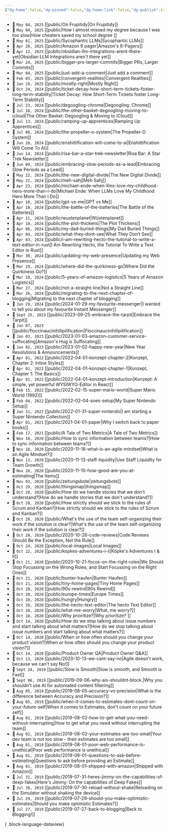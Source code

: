 ```yaml
---
{"dg-home":false,"dg-pinned":false,"dg-home-link":false,"dg-publish":true,"created-date":"2025-04-28T14:06:10","updated-date":"2025-05-05T18:26:37","disabled rules":["header-increment","yaml-title","yaml-title-alias","file-name-heading"],"title":"All Articles","dg-path":"All Articles.md","permalink":"/all-articles/","dgPassFrontmatter":true,"created":"2025-04-28T14:06:10","updated":"2025-05-05T18:26:37"}
---
```


- 📆 `May 04, 2025` [[public/On Frupitidy\|On Frupitidy]]
- 📆 `May 04, 2025` [[public/How I almost missed my degree because I was too slow\|How cheaters saved my school degree ]]
- 📆 `May 01, 2025` [[public/Sycophantic LLMs\|Sycophantic LLMs]]
- 📆 `Apr 28, 2025` [[public/Amazon 6 pager\|Amazon's 6-Pagers]]
- 📆 `Apr 12, 2025` [[public/obsidian-llm-integrations-arent-there-yet\|Obsidian LLM Integrations aren't there yet]]
- 📆 `Mar 24, 2025` [[public/bigger-prs-larger-commits\|Bigger PRs, Larger Commits]]
- 📆 `Mar 04, 2025` [[public/just-add-a-comment\|Just add a comment]]
- 📆 `Feb 03, 2025` [[public/convergent-realities\|Convergent Realities]]
- 📆 `Jan 29, 2025` [[public/mostly-right\|Mostly Right]]
- 📆 `Oct 24, 2024` [[public/ticket-decay-how-short-term-tickets-foster-long-term-stability\|Ticket Decay: How Short-Term Tickets foster Long-Term Stability]]
- 📆 `Jul 23, 2024` [[public/degoogling-chrome\|Degoogling: Chrome]]
- 📆 `Jul 18, 2024` [[public/the-other-basket-degoogling-moving-to-icloud\|The Other Basket: Degoogling & Moving to iCloud]]
- 📆 `Jul 13, 2024` [[public/ramping-up-apprentices\|Ramping Up Apprentices]]
- 📆 `Jul 06, 2024` [[public/the-propeller-o-system\|The Propeller-O System]]
- 📆 `Jun 26, 2024` [[public/enshittification-will-come-to-ai\|Enshittification Will Come To AI]]
- 📆 `Jun 14, 2024` [[public/risa-bar-a-star-trek-newsletter\|Risa Bar: A Star Trek Newsletter]]
- 📆 `Jun 09, 2024` [[public/embracing-slow-periods-as-a-lead\|Embracing Slow Periods as a Lead]]
- 📆 `May 22, 2024` [[public/the-new-digital-divide\|The New Digital Divide]]
- 📆 `May 22, 2024` [[public/meh-sahj\|Meh Sahj]]
- 📆 `Apr 23, 2024` [[public/michael-ende-when-llms-love-my-childhood-hero-more-than-i-do\|Michael Ende: When LLMs Love My Childhood Hero More Than I Do]]
- 📆 `Apr 18, 2024` [[public/gpt-vs-me\|GPT vs Me]]
- 📆 `Apr 18, 2024` [[public/the-battle-of-the-batteries\|The Battle of the Batteries]]
- 📆 `Apr 11, 2024` [[public/wustenplanet\|Wüstenplanet]]
- 📆 `Apr 10, 2024` [[public/the-plot-thickens\|The Plot Thickens]]
- 📆 `Apr 06, 2024` [[public/my-dad-buried-things\|My Dad Buried Things]]
- 📆 `Apr 04, 2024` [[public/what-they-dont-see\|What They Don’t See]]
- 📆 `Apr 03, 2024` [[public/i-am-rewriting-hecto-the-tutorial-to-write-a-text-editor-in-rust\|I Am Rewriting Hecto, the Tutorial To Write a Text Editor in Rust]]
- 📆 `Mar 30, 2024` [[public/updating-my-web-presence\|Updating my Web Presence]]
- 📆 `Mar 29, 2024` [[public/where-did-the-quirkiness-go\|Where Did the Quirkiness Go?]]
- 📆 `Mar 28, 2024` [[public/5-years-of-amazon-logistics\|5 Years of Amazon Logistics]]
- 📆 `Mar 27, 2024` [[public/not-a-straight-line\|Not a Straight Line]]
- 📆 `Mar 26, 2024` [[public/migrating-to-the-next-chapter-of-blogging\|Migrating to the next chapter of blogging]]
- 📆 `Jan 29, 2024` [[public/2024-01-29-my-favourite-messenger\|I wanted to tell you about my favourite Instant Messenger]]
- 📆 `Sept 25, 2023` [[public/2023-09-25-embrace-the-tarpit\|Embrace the Tarpit]]
- 📆 `Jan 07, 2023` [[public/floccinaucinihilipilification\|Floccinaucinihilipilification]]
- 📆 `Jan 03, 2023` [[public/2023-01-03-amazon-customer-service-suffocating\|Amazon's Hug is Suffocating]]
- 📆 `Jan 02, 2023` [[public/2023-01-02-happy-new-year\|New Year Resolutions & Announcements]]
- 📆 `Apr 01, 2022` [[public/2022-04-01-konzept-chapter-2\|Konzept, Chapter 2: Inline Styles]]
- 📆 `Apr 01, 2022` [[public/2022-04-01-konzept-chapter-1\|Konzept, Chapter 1: The Basics]]
- 📆 `Apr 01, 2022` [[public/2022-04-01-konzept-introduction\|Konzept: A simple, yet powerful WYSIWYG-Editor in React]]
- 📆 `Feb 15, 2022` [[public/2022-02-15-super-mario-world\|Super Mario World (1992)]]
- 📆 `Feb 04, 2022` [[public/2022-02-04-snes-setup\|My Super Nintendo Setup]]
- 📆 `Jan 31, 2022` [[public/2022-01-31-super-nintendo\|I am starting a Super Nintendo Collection]]
- 📆 `Apr 01, 2021` [[public/2021-04-01-paper\|Why I switch back to paper books]]
- 📆 `Feb 17, 2021` [[public/A Tale of Two Metrics\|A Tale of Two Metrics]]
- 📆 `Nov 18, 2020` [[public/How to sync information between teams?\|How to sync information between teams?]]
- 📆 `Nov 18, 2020` [[public/2020-11-18-what-is-an-agile-mindset\|What is an Agile Mindset?]]
- 📆 `Nov 13, 2020` [[public/2020-11-13-staff-liquidity\|Use Staff Liquidity for Team Growth]]
- 📆 `Nov 10, 2020` [[public/2020-11-10-how-good-are-you-at-estimating\|The Items]]
- 📆 `Nov 03, 2020` [[public/zeitungsbote\|zeitungsbote]]
- 📆 `Oct 29, 2020` [[public/thingsmap\|thingsmap]]
- 📆 `Oct 28, 2020` [[public/How do we handle stories that we don't understand?\|How do we handle stories that we don't understand?]]
- 📆 `Oct 28, 2020` [[public/How strictly should we stick to the rules of Scrum and Kanban?\|How strictly should we stick to the rules of Scrum and Kanban?]]
- 📆 `Oct 28, 2020` [[public/What's the use of the team self-organizing their work if the solution is clear?\|What's the use of the team self-organizing their work if the solution is clear?]]
- 📆 `Oct 28, 2020` [[public/2020-10-28-code-reviews\|Code Reviews Should Be the Exception, Not the Rule]]
- 📆 `Oct 24, 2020` [[public/local-images\|Local Images]]
- 📆 `Oct 22, 2020` [[public/kopkes-adventures-i-ii\|Köpke's Adventures I & II]]
- 📆 `Oct 21, 2020` [[public/2020-10-21-focus-on-the-right-roles\|We Should Stop Focussing on the Wrong Roles, and Start Focussing on the Right Ones]]
- 📆 `Oct 21, 2020` [[public/bunter-haufen\|Bunter Haufen]]
- 📆 `Oct 21, 2020` [[public/tiny-home-pages\|Tiny Home Pages]]
- 📆 `Oct 20, 2020` [[public/90s-rewind\|90s Rewind]]
- 📆 `Oct 20, 2020` [[public/europe-times\|Europe Times]]
- 📆 `Oct 20, 2020` [[public/hungry\|Hungry]]
- 📆 `Oct 20, 2020` [[public/the-hecto-text-editor\|The hecto Text Editor]]
- 📆 `Oct 20, 2020` [[public/what-me-worry\|What, me worry?]]
- 📆 `Oct 18, 2020` [[public/Why prioritize?\|Why prioritize? ]]
- 📆 `Oct 14, 2020` [[public/How do we stop talking about issue numbers and start talking about what matters?\|How do we stop talking about issue numbers and start talking about what matters?]]
- 📆 `Oct 14, 2020` [[public/When or how often should you change your product vision?\|When or how often should you change your product vision?]]
- 📆 `Oct 14, 2020` [[public/Product Owner QA\|Product Owner Q&A]]
- 📆 `Oct 13, 2020` [[public/2020-10-13-we-cant-say-no\|Agile doesn't work, because we can't say No!]]
- 📆 `Sept 24, 2019` [[public/Slow is Smooth\|Slow is smooth, and Smooth is Fast]]
- 📆 `Sept 06, 2019` [[public/2019-09-06-why-ais-shouldnt-block.\|Why you shouldn't use AI for automated content filtering]]
- 📆 `Aug 05, 2019` [[public/2019-08-05-accuracy-vs-precision\|What is the difference between Accuracy and Precision?]]
- 📆 `Aug 05, 2019` [[public/when-it-comes-to-estimates-dont-count-on-your-future-self\|When it comes to Estimates, don't count on your future self]]
- 📆 `Aug 02, 2019` [[public/2019-08-02-how-to-get-what-you-need-without-interrupting\|How to get what you need without interrupting the team]]
- 📆 `Aug 02, 2019` [[public/2019-08-02-your-estimates-are-too-small\|Your dev team is not too slow - their estimates are too small]]
- 📆 `Aug 01, 2019` [[public/2019-08-01-poor-web-performance-is-unethical\|Poor web performance is unethical]]
- 📆 `Aug 01, 2019` [[public/2019-08-01-questions-to-ask-before-estimating\|Questions to ask before providing an Estimate]]
- 📆 `Aug 01, 2019` [[public/2019-08-01-shipped-with-amazon\|Shipped with Amazon]]
- 📆 `Jul 31, 2019` [[public/2019-07-31-heres-jimmy-on-the-capabilities-of-deep-fakes\|Here's Jimmy: On the capabilities of Deep Fakes]]
- 📆 `Jul 30, 2019` [[public/2019-07-30-reload-without-shake\|Reloading on the Simulator without shaking the device]]
- 📆 `Jul 29, 2019` [[public/2019-07-29-should-you-make-optimistic-estimates\|Should you make optimistic Estimates?]]
- 📆 `Jul 27, 2019` [[public/2019-07-27-back-to-blogging\|Back to Blogging!]]

{ .block-language-dataview}

